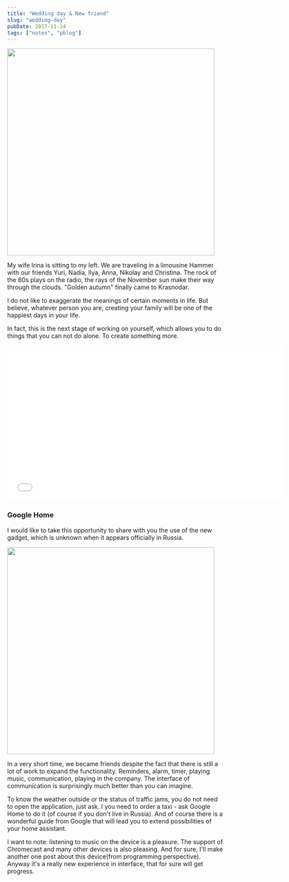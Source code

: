```yaml
---
title: "Wedding day & New friend"
slug: "wedding-day"
pubDate: 2017-11-14
tags: ["notes", "pblog"]
---
```


<img src="https://pp.userapi.com/c840521/v840521264/21422/DmEKBSjBySU.jpg" width="480">

My wife Irina is sitting to my left. We are traveling in a limousine Hammer with our friends Yuri, Nadia, Ilya, Anna, Nikolay and Christina. The rock of the 80s plays on the radio, the rays of the November sun make their way through the clouds.
"Golden autumn" finally came to Krasnodar.

I do not like to exaggerate the meanings of certain moments in life. But believe, whatever person you are, creating your family will be one of the happiest days in your life.

In fact, this is the next stage of working on yourself, which allows you to do things that you can not do alone. To create something more.

<iframe src="//vk.com/video_ext.php?oid=198559388&id=456239069&hash=1b2bf89fd82f78b6&hd=1" width="640" height="360" frameborder="0" allowfullscreen></iframe>

### Google Home

I would like to take this opportunity to share with you the use of the new gadget, which is unknown when it appears officially in Russia.

<img src="https://pp.userapi.com/c824502/v824502111/2468e/RFIhyBBUWKM.jpg" width="480">

In a very short time, we became friends despite the fact that there is still a lot of work to expand the functionality. Reminders, alarm, timer, playing music, communication, playing in the company. The interface of communication is surprisingly much better than you can imagine.

To know the weather outside or the status of traffic jams, you do not need to open the application, just ask. I you need to order a taxi - ask Google Home to do it (of course if you don't live in Russia). And of course there is a wonderful guide from Google that will lead you to extend possibilities of your home assistant.

I want to note: listening to music on the device is a pleasure. The support of Chromecast and many other devices is also pleasing. And for sure, I'll make another one post about this device(from programming perspective). Anyway it's a really new experience in interface, that for sure will get progress.
